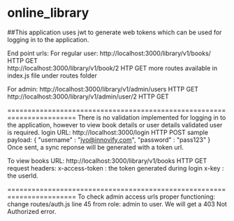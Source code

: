 # online_library

##This application uses jwt to generate web tokens which can be used for logging in to the application.

End point urls:
For regular user:
http://localhost:3000/library/v1/books/ HTTP GET <br>
http://localhost:3000/library/v1/book/2 HTP GET
more routes available in index.js file under routes folder

For admin:
http://localhost:3000/library/v1/admin/users  HTTP GET
http://localhost:3000/library/v1/admin/user/2 HTTP GET

=======================================================================
There is no validation implemented for logging in to the application, however to view book details or user details validated user is required.
login URL: http://localhost:3000/login HTTP POST
sample payload:
{
"username" : "jyo@innovify.com",
"password" : "pass123"
}
Once sent, a sync reponse will be generated with a token url.

To view books
URL: http://localhost:3000/library/v1/books HTTP GET
request headers:
x-access-token : the token generated during login
x-key          : the userId.

=======================================================================
To check admin access urls proper functioning:
change routes/auth.js  line 45 from role: admin to user. We will get a 403 Not Authorized error.





